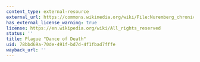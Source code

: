 ```yaml
---
content_type: external-resource
external_url: https://commons.wikimedia.org/wiki/File:Nuremberg_chronicles_-_Dance_of_Death_(CCLXIIIIv).jpg
has_external_license_warning: true
license: https://en.wikipedia.org/wiki/All_rights_reserved
status: ''
title: Plague "Dance of Death"
uid: 78bbd69a-70de-491f-bd7d-4f1fbad7fffe
wayback_url: ''
---
```

